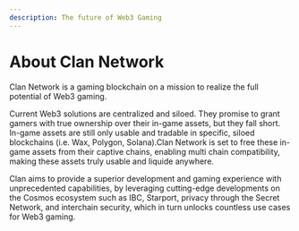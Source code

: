 ```yaml
---
description: The future of Web3 Gaming
---
```


# About Clan Network

Clan Network is a gaming blockchain on a mission to realize the full potential of Web3 gaming.&#x20;

Current Web3 solutions are centralized and siloed. They promise to grant gamers with true ownership over their in-game assets, but they fall short. In-game assets are still only usable and tradable in specific, siloed blockchains (i.e. Wax, Polygon, Solana).Clan Network is set to free these in-game assets from their captive chains, enabling multi chain compatibility, making these assets truly usable and liquide anywhere.

Clan aims to provide a superior development and gaming experience with unprecedented capabilities, by leveraging cutting-edge developments on the Cosmos ecosystem such as IBC, Starport, privacy through the Secret Network, and interchain security, which in turn unlocks countless use cases for Web3 gaming.
